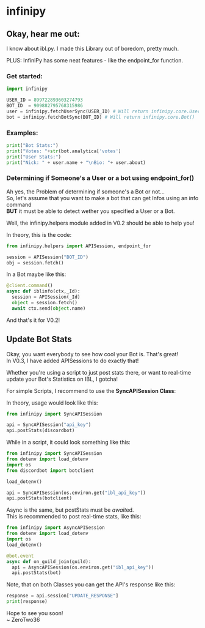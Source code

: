 # infinipy

## Okay, hear me out:
I know about ibl.py. I made this Library out of boredom, pretty much.

PLUS: InfiniPy has some neat features - like the endpoint_for function.

### Get started:
```py
import infinipy

USER_ID = 899722893603274793
BOT_ID  = 909882795768315986
user = infinipy.fetchUserSync(USER_ID) # Will return infinipy.core.User()
bot = infinipy.fetchBotSync(BOT_ID) # Will return infinipy.core.Bot()
```

### Examples:
```py
print("Bot Stats:")
print("Votes: "+str(bot.analytica['votes']
print("User Stats:")
print("Nick: " + user.name + "\nBio: "+ user.about) 
```
### Determining if Someone's a User or a bot using endpoint_for()

Ah yes, the Problem of determining if someone's a Bot or not...  
So, let's assume that you want to make a bot that can get Infos using an info command  
**BUT** it must be able to detect wether you specified a User or a Bot.  

Well, the infinipy.helpers module added in V0.2 should be able to help you!

In theory, this is the code:
```py
from infinipy.helpers import APISession, endpoint_for

session = APISession("BOT_ID")
obj = session.fetch()
```
In a Bot maybe like this:
```py
@client.command()
async def iblinfo(ctx,_Id):
  session = APISession(_Id)
  object = session.fetch()
  await ctx.send(object.name)
```

And that's it for V0.2!

## Update Bot Stats
Okay, you want everybody to see how cool your Bot is. That's great!  
In V0.3, I have added APISessions to do exactly that!  

Whether you're using a script to just post stats there, or want to real-time update your Bot's Statistics on IBL, I gotcha!  

For simple Scripts, I recommend to use the **SyncAPISession Class**:

In theory, usage would look like this:
```py
from infinipy import SyncAPISession

api = SyncAPISession("api_key")
api.postStats(discordbot)
```  

While in a script, it could look something like this:
```py
from infinipy import SyncAPISession
from dotenv import load_dotenv
import os
from discordbot import botclient

load_dotenv()

api = SyncAPISession(os.environ.get("ibl_api_key"))
api.postStats(botclient)
```

Async is the same, but postStats must be *await*ed.   
This is recommended to post real-time stats, like this:  
```py
from infinipy import AsyncAPISession
from dotenv import load_dotenv
import os
load_dotenv()

@bot.event
async def on_guild_join(guild):
  api = AsyncAPISession(os.environ.get("ibl_api_key"))
  api.postStats(bot)
```
Note, that on both Classes you can get the API's response like this:  
```py
response = api.session["UPDATE_RESPONSE"]
print(response)
```
Hope to see you soon!  
~ ZeroTwo36
